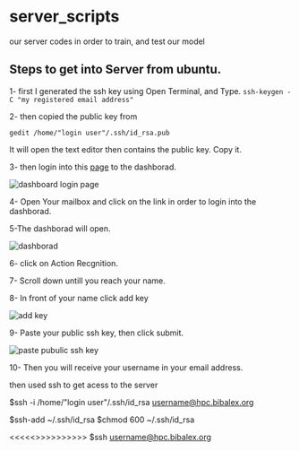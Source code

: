 # server_scripts
our server codes in order to train, and test our model

## Steps to get into Server from ubuntu.

1- first I generated the ssh key using
   Open Terminal, and Type.
  `ssh-keygen -C "my registered email address" `

2- then copied the public key from

`gedit /home/"login user"/.ssh/id_rsa.pub`

 It will open the text editor then contains the public key.
 Copy it.
 
3- then login into this [page](https://hpc.bibalex.org/#dashboard) to the dashborad.

![dashboard login page](https://github.com/The-FaZe/server_scripts/blob/master/server_steps_photos/dashboard_login.png)

4- Open Your mailbox and click on the link in order to login into the dashborad.

5-The dashborad will open.

![dashborad](https://github.com/The-FaZe/server_scripts/blob/master/server_steps_photos/dashborad.png)

6- click on Action Recgnition.

7- Scroll down untill you reach your name.

8- In front of your name click add key

![add key](https://github.com/The-FaZe/server_scripts/blob/master/server_steps_photos/adding_ssh_publickey.png)

9- Paste your public ssh key, then click submit.

![paste pubulic ssh key](https://github.com/The-FaZe/server_scripts/blob/master/server_steps_photos/paste_public_ssh.png)


10- Then you will receive your username in your email address.

then used ssh to get acess to the server

$ssh -i /home/"login user"/.ssh/id_rsa username@hpc.bibalex.org

$ssh-add ~/.ssh/id_rsa
$chmod 600 ~/.ssh/id_rsa


<<<<<<in order to log in>>>>>>>>>>>
$ssh username@hpc.bibalex.org

